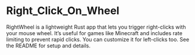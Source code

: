 # Right_Click_On_Wheel
RightWheel is a lightweight Rust app that lets you trigger right-clicks with your mouse wheel. It’s useful for games like Minecraft and includes rate limiting to prevent rapid clicks. You can customize it for left-clicks too. See the README for setup and details.
